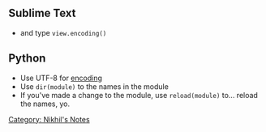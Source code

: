Sublime Text
------------

-   and type `view.encoding()`

Python
------

-   Use UTF-8 for [encoding](http://www.python.org/dev/peps/pep-0263/)
-   Use `dir(module)` to the names in the module
-   If you've made a change to the module, use `reload(module)` to...
    reload the names, yo.

[Category: Nikhil's Notes](Category:_Nikhil's_Notes "wikilink")

